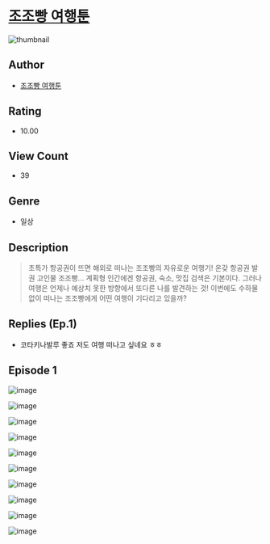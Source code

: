 # [조조빵 여행툰](https://comic.naver.com/challenge/list?titleId=809976)
![thumbnail](https://image-comic.pstatic.net/user_contents_data/challenge_comic/2023/05/23/366707/upload_7306076861345771621_480x623.jpeg)

## Author
- [조조빵 여행툰](https://comic.naver.com/artistTitle?id=366707)

## Rating
- 10.00

## View Count
- 39

## Genre
- 일상

## Description
> 초특가 항공권이 뜨면 해외로 떠나는 조조빵의 자유로운 여행기! 온갖 항공권 발권 고인물 조조빵... 계획형 인간에겐 항공권, 숙소, 맛집 검색은 기본이다. 그러나 여행은 언제나 예상치 못한 방향에서 또다른 나를 발견하는 것! 이번에도 수하물 없이 떠나는 조조빵에게 어떤 여행이 기다리고 있을까?

## Replies (Ep.1)
- 코타키나발루 좋죠 저도 여행 떠나고 싶네요 ㅎㅎ

## Episode 1
![image](https://image-comic.pstatic.net/user_contents_data/challenge_comic/2023/05/23/366707/upload_7076901259050497892.jpeg)

![image](https://image-comic.pstatic.net/user_contents_data/challenge_comic/2023/05/23/366707/upload_4136047605672523620.jpeg)

![image](https://image-comic.pstatic.net/user_contents_data/challenge_comic/2023/05/23/366707/upload_4123155638583179619.jpeg)

![image](https://image-comic.pstatic.net/user_contents_data/challenge_comic/2023/05/23/366707/upload_3918469652781480242.jpeg)

![image](https://image-comic.pstatic.net/user_contents_data/challenge_comic/2023/05/23/366707/upload_3486121683325248358.jpeg)

![image](https://image-comic.pstatic.net/user_contents_data/challenge_comic/2023/05/23/366707/upload_3487586433868707121.jpeg)

![image](https://image-comic.pstatic.net/user_contents_data/challenge_comic/2023/05/23/366707/upload_3919650518827350067.jpeg)

![image](https://image-comic.pstatic.net/user_contents_data/challenge_comic/2023/05/23/366707/upload_3486966305065941045.jpeg)

![image](https://image-comic.pstatic.net/user_contents_data/challenge_comic/2023/05/23/366707/upload_3762251954747106102.jpeg)

![image](https://image-comic.pstatic.net/user_contents_data/challenge_comic/2023/05/23/366707/upload_3473508107439793509.jpeg)

